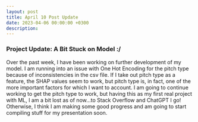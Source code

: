 ```yaml
---
layout: post
title: April 10 Post Update
date: 2023-04-06 00:00:00 +0300
description: 
---
```


### Project Update: A Bit Stuck on Model :/ 

Over the past week, I have been working on further development of my model. I am running into an issue with One Hot Encoding for the pitch type because of inconsistencies in the csv file. If I take out pitch type as a feature, the SHAP values seem to work, but pitch type is, in fact, one of the more important factors for which I want to account. I am going to continue working to get the pitch type to work, but having this as my first real project with ML, I am a bit lost as of now...to Stack Overflow and ChatGPT I go! Otherwise, I think I am making some good progress and am going to start compiling stuff for my presentation soon. 
